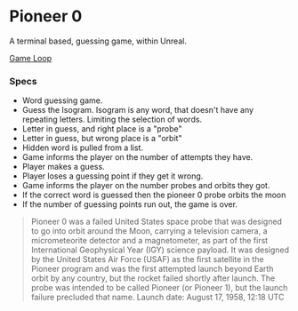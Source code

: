 # Pioneer 0
A terminal based, guessing game, within Unreal. 

[Game Loop](https://drive.google.com/file/d/1yJTksHAPSFn2AWvVqO8DCh4NQQQ-kVV8/view)

### Specs 
- Word guessing game.
- Guess the Isogram. Isogram is any word, that doesn't have any repeating letters. Limiting the selection of words.
- Letter in guess, and right place is a "probe"
- Letter in guess, but wrong place is a "orbit"
- Hidden word is pulled from a list.
- Game informs the player on the number of attempts they have. 
- Player makes a guess.
- Player loses a guessing point if they get it wrong. 
- Game informs the player on the number probes and orbits they got. 
- If the correct word is guessed then the pioneer 0 probe orbits the moon
- If the number of guessing points run out, the game is over.

> Pioneer 0 was a failed United States space probe that was designed to go into orbit around the Moon, carrying a television camera, a micrometeorite detector and a magnetometer, as part of the first International Geophysical Year (IGY) science payload. It was designed by the United States Air Force (USAF) as the first satellite in the Pioneer program and was the first attempted launch beyond Earth orbit by any country, but the rocket failed shortly after launch. The probe was intended to be called Pioneer (or Pioneer 1), but the launch failure precluded that name. Launch date: August 17, 1958, 12:18 UTC

